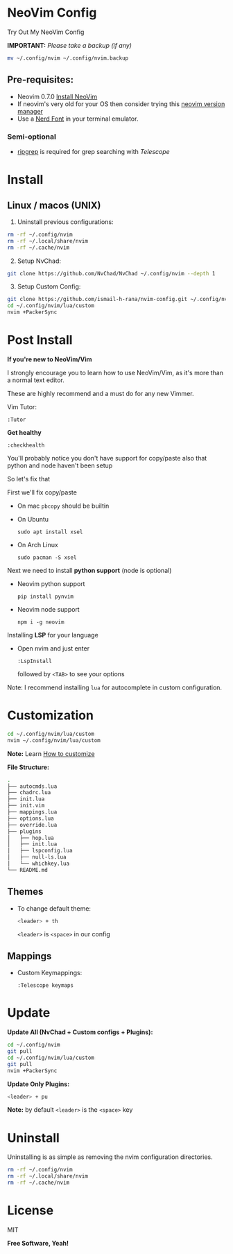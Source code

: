 # NeoVim Config
Try Out My NeoVim Config

**IMPORTANT:**  *Please take a backup (if any)*
```sh
mv ~/.config/nvim ~/.config/nvim.backup
```

## Pre-requisites:
- Neovim 0.7.0 [Install NeoVim](https://github.com/neovim/neovim/wiki/Installing-Neovim)
- If neovim's very old for your OS then consider trying this [neovim version manager](https://github.com/MordechaiHadad/bob)
- Use a [Nerd Font](https://www.nerdfonts.com) in your terminal emulator.

### Semi-optional
- [ripgrep](https://github.com/BurntSushi/ripgrep) is required for grep searching with *Telescope*

# Install
## Linux / macos (UNIX)

1. Uninstall previous configurations:
```sh
rm -rf ~/.config/nvim
rm -rf ~/.local/share/nvim
rm -rf ~/.cache/nvim
```
2. Setup NvChad:
```sh
git clone https://github.com/NvChad/NvChad ~/.config/nvim --depth 1
```
3. Setup Custom Config:
```sh
git clone https://github.com/ismail-h-rana/nvim-config.git ~/.config/nvim/lua/custom --depth 1
cd ~/.config/nvim/lua/custom
nvim +PackerSync
```


# Post Install

**If you're new to NeoVim/Vim**

I strongly encourage you to learn how to use NeoVim/Vim, as it's more than a normal text editor.

These are highly recommend and a must do for any new Vimmer.

Vim Tutor:
```
:Tutor
```

**Get healthy**
```
:checkhealth
```
You'll probably notice you don't have support for copy/paste also that python and node haven't been setup

So let's fix that

First we'll fix copy/paste

  - On mac `pbcopy` should be builtin

  - On Ubuntu
    ```
    sudo apt install xsel
    ```
  - On Arch Linux
    ```
    sudo pacman -S xsel
    ```

Next we need to install **python support** (node is optional)

  - Neovim python support
    ```
    pip install pynvim
    ```
  - Neovim node support
    ```
    npm i -g neovim
    ```

Installing **LSP** for your language

  - Open nvim and just enter
    ```
    :LspInstall
    ```
    followed by `<TAB>` to see your options

Note: I recommend installing `lua` for autocomplete in custom configuration.


# Customization
```sh
cd ~/.config/nvim/lua/custom
nvim ~/.config/nvim/lua/custom
```
**Note:** Learn [How to customize](https://nvchad.github.io/config/Custom%20config)

**File Structure:**
```sh
.
├── autocmds.lua
├── chadrc.lua
├── init.lua
├── init.vim
├── mappings.lua
├── options.lua
├── override.lua
├── plugins
│   ├── hop.lua
│   ├── init.lua
│   ├── lspconfig.lua
│   ├── null-ls.lua
│   └── whichkey.lua
└── README.md
```

## Themes

  - To change default theme: 
    ```sh
    <leader> + th
    ```
    `<leader>` is `<space>` in our config

## Mappings

  - Custom Keymappings:
    ```
    :Telescope keymaps
    ```


# Update

**Update All (NvChad + Custom configs + Plugins):**
```sh
cd ~/.config/nvim
git pull
cd ~/.config/nvim/lua/custom
git pull
nvim +PackerSync
```

**Update Only Plugins:**
```sh
<leader> + pu
```
**Note:** by default `<leader>` is the `<space>` key


# Uninstall

Uninstalling is as simple as removing the nvim configuration directories.

```sh
rm -rf ~/.config/nvim
rm -rf ~/.local/share/nvim
rm -rf ~/.cache/nvim
```

# License

MIT

**Free Software, Yeah!**
